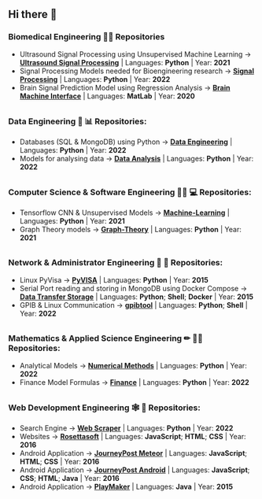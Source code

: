 ## Hi there 👋

### Biomedical Engineering 🔬🧪 Repositories
- Ultrasound Signal Processing using Unsupervised Machine Learning &rarr; [**Ultrasound Signal Processing**](https://github.com/jacobkrit/Ultrasound-Signal-Processing) | Languages: **Python** | Year: **2021**
- Signal Processing Models needed for Bioengineering research &rarr; [**Signal Processing**](https://github.com/jacobkrit/Signal-Processing) | Languages: **Python** | Year: **2022**
- Brain Signal Prediction Model using Regression Analysis &rarr; [**Brain Machine Interface**](https://github.com/jacobkrit/Brain-Machine-Interface-Team-35) | Languages: **MatLab** | Year: **2020**

######
### Data Engineering 🐫 📊 Repositories:
- Databases (SQL & MongoDB) using Python &rarr; [**Data Engineering**](https://github.com/jacobkrit/Data-Engineering) | Languages: **Python** | Year: **2022**
- Models for analysing data &rarr; [**Data Analysis**](https://github.com/alexandrosmak/Data-Analysis) | Languages: **Python** | Year: **2022**

######
### Computer Science & Software Engineering 🧑‍💻 💻 Repositories:
- Tensorflow CNN & Unsupervised Models &rarr; [**Machine-Learning**](https://github.com/jacobkrit/Machine-Learning) | Languages: **Python** | Year: **2021**
- Graph Theory models &rarr; [**Graph-Theory**](https://github.com/jacobkrit/Graph-Theory) | Languages: **Python** | Year: **2021**

######
### Network & Administrator Engineering 📡 🔐 Repositories:
- Linux PyVisa &rarr; [**PyVISA**](https://github.com/CAMMS-Duke-University/PyVISA) | Languages: **Python** | Year: **2015**
- Serial Port reading and storing in MongoDB using Docker Compose &rarr; [**Data Transfer Storage**](https://github.com/CAMMS-Duke-University/Data-Transfer-Storage) | Languages: **Python**; **Shell**; **Docker** | Year: **2015**
- GPIB & Linux Communication &rarr; [**gpibtool**](https://github.com/jakeogh/gpibtool) | Languages: **Python**; **Shell** | Year: **2022**

######
### Mathematics & Applied Science Engineering ✏ 👨‍🏫 Repositories:
- Analytical Models &rarr; [**Numerical Methods**](https://github.com/alexandrosmak/Numerical-Methods) | Languages: **Python** | Year: **2022**
- Finance Model Formulas &rarr; [**Finance**](https://github.com/jacobkrit/Finance) | Languages: **Python** | Year: **2022**

######
### Web Development Engineering 🕸️ 📱 Repositories:
- Search Engine &rarr; [**Web Scraper**](https://github.com/jacobkrit/webdata-scraper) | Languages: **Python** | Year: **2022**
- Websites &rarr; [**Rosettasoft**](https://github.com/jacobkrit/Websites-2016-2017) | Languages: **JavaScript**; **HTML**; **CSS** | Year: **2016**
- Android Application &rarr; [**JourneyPost Meteor**](https://github.com/jacobkrit/JourenyPost-Meteor-1.2Vesion-2015-2016) | Languages: **JavaScript**; **HTML**; **CSS** | Year: **2016**
- Android Application &rarr; [**JourneyPost Android**](https://github.com/jacobkrit/JourneyPost-Android-2015-2016) | Languages: **JavaScript**; **CSS**; **HTML**; **Java** | Year: **2016**
- Android Application &rarr; [**PlayMaker**](https://github.com/jacobkrit/App-PlayMaker-2015) | Languages: **Java** | Year: **2015**







<!--
- &rarr; [****]() | Languages: **Java** | Year: **2015**
-->


<!--
**jacobkrit/jacobkrit** is a ✨ _special_ ✨ repository because its `README.md` (this file) appears on your GitHub profile.

Here are some ideas to get you started:

- 🔭 I’m currently working on ...
- 🌱 I’m currently learning ...
- 👯 I’m looking to collaborate on ...
- 🤔 I’m looking for help with ...
- 💬 Ask me about ...
- 📫 How to reach me: ...
- 😄 Pronouns: ...
- ⚡ Fun fact: ...
-->
